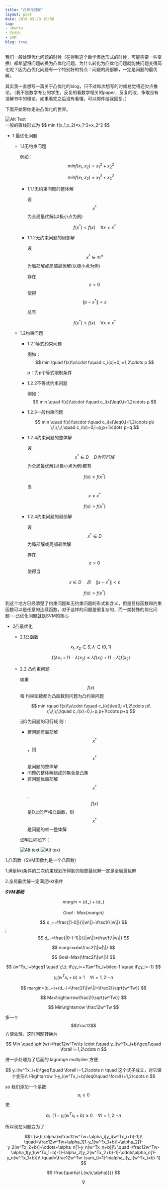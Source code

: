 ```yaml
---
title: "凸优化理论"
layout: post
date: 2016-03-20 10:50
tag:
- ubuntu
- 凸优化
- SVM
blog: true
---
```

<script type="text/javascript" src="http://cdn.mathjax.org/mathjax/latest/MathJax.js?config=default"></script>


我们一般处理优化问题的时候（在得到这个数学表达形式的时候，可能需要一些变换）都希望将问题转换为凸优化问题，为什么转化为凸优化问题就能使问题变得简化呢？因为凸优化问题有一个特别好的特点：问题的局部解，一定是问题的最优解。

其实我一直想写一篇关于凸优化的blog，只不过每次想写的时候总觉得还欠点推论。（我不是数学专业的学生，反复的看数学相关的paper，反复的改，争取没有误解书中的理论。如果看完之后没有看懂，可以邮件给我回复。）

下面开始带你走进凸优化的世界。


<div class="side-by-side">
    <div class="toleft">
        <img class="image" src="../png/凸优化/liner.png" alt="Alt Text">
    </div>
    <div class="toright">
        一般的直线形式为 $$ min f(x_1,x_2)=x_1^2+x_2^2 $$
    </div>
</div>



- 1.最优化问题
  - 1.1无约束问题

    例如：  $$ min f(x_1,x_2)=x_1^2+x_2^2 $$

    $$ min f(x_1,x_2)=x_1^2+x_2^2 $$

    - 1.1.1无约束问题的整体解

      设 $$ x^* $$ 为全局最优解(以极小点为例)

      $$ f(x^*) < f(x)\quad  \forall x\neq x^* $$

    - 1.1.2无约束问题的局部解

      设 $$ x^*\in\Re^n $$ 为局部解或局部最优解(以极小点为例)

      存在 $$ \varepsilon>0 $$ 使得 $$ \|x-x^*\|< \varepsilon $$

      总有

      $$ f(x^*)\leq f(x)\quad  \forall x\neq x^* $$

  - 1.2约束问题
    - 1.2.1等式约束问题

      例如：    $$ min \quad  f(x)\\s\cdot t\quad c_i(x)=0,i=1,2\cdots p $$

      p：为p个等式限制条件

    - 1.2.2不等式约束问题

      例如：    $$ min  \quad f(x)\\s\cdot t\quad c_i(x)\leq0,i=1,2\cdots p $$
    - 1.2.3一般约束问题

      $$ min \quad f(x)\\s\cdot t\quad c_i(x)\leq0,i=1,2\cdots p\\ \;\;\;\;\;\quad c_i(x)=0,i=p,p+1\cdots p+q $$

    - 1.2.4约束问题的整体解

      设 $$ x^*\in D \quad D为可行域 $$ 为全局最优解(以极小点为例)都有

      $$ f(x)\geq f(x^*) $$

      当 $$ x\neq x^* $$

      $$ f(x) > f(x^*) $$

    - 1.2.4约束问题的局部解

      设 $$ x^*\in D $$ 为局部解或局部最优解

      存在 $$ \varepsilon>0 $$ 使得当

      $$ x\in D \quad 且\quad\|x-x^*\|< \varepsilon $$

      $$ f(x) > f(x^*) $$

<p>到这个地方已经清楚了约束问题和无约束问题的形式和含义，但是目标函数和约束函数可以是任意的连续函数，对于这样的问题是很复杂的，而一类特殊的优化问题---凸优化问题就是SVM的核心</p>


- 2凸最优化

  - 2.1凸函数

    $$ x_1,x_2\in S, \lambda \in(0,1) $$

    $$ f(\lambda x_1+(1-\lambda)x_2)\leq \lambda f(x_1)+(1-\lambda)f(x_2) $$


  - 2.2 凸约束问题

    如果 $$ f(x) $$ 和 约束函数都为凸函数则问题为凸约束问题

    $$ min \quad f(x)\\s\cdot t\quad c_i(x)\leq0,i=1,2\cdots p\\ \;\;\;\;\;\quad c_i(x)=0,i=p,p+1\cdots p+q $$

    设D为问题的可行域 则：
    - 若问题有局部解 $$ x^* $$ ，则 $$ x^* $$ 是问题的整体解
    - 问题的整体解组成的集合是凸集
    - 若问题优局部解 $$ x^* $$ , $$ f(x) $$ 是D上的严格凸函数，则 $$ x^* $$ 是问题的唯一整体解

    证明过程如下：

    ![Alt text](../png/svm_1.png)
    ![Alt text](../png/svm_2.png)



















1.凸函数（SVM函数九是一个凸函数）




1.满足kkt条件的二次约束规划所得到的局部最优解一定是全局最优解

2.全局最优解一定满足kkt条件






***SVM基础***

$$ margin=(d_+)+(d_-) $$

$$ Goal:Max\{margin\} $$

$$ d_+=\frac{|1-0|}{\|w\|}=\frac1{\|w\|} $$ \;   $$ d_-=\frac{|0-(-1)|}{\|w\|}=\frac1{\|w\|} $$

$$ margin=d=\frac2{\|w|\|} $$

$$ Goal=Max(\frac2{\|w\|}) $$

$$ {w^Tx_i+b\geq1 \quad \;\;\; if\;y_i=+1\\w^Tx_i+b\leq-1 \quad if\;y_i=-1} $$

$$ y_i(w^Tx_i+b)\geq1\quad \forall i=1,2\cdots n $$

$$ margin=(d_+)+(d_-)=\frac2{\|w\|}=\frac2{\sqrt{w^Tw}} $$

$$ Max\rightarrow\frac2{\sqrt{w^Tw}} $$

$$ Min\rightarrow \frac12w^Tw $$

多一个 $$\frac12$$ 方便处理，这时问题转换为

$$ Min \quad \phi(w)=\frac12w^Tw\\s \cdot t\quad y_i(w^Tx_i+b)\geq1\quad \forall i=1,2\cdots n $$

进一步处理为了后面的 lagrange multiplier 方便


$$ y_i(w^Tx_i+b)\geq1\quad \forall i=1,2\cdots n \quad 这个式子成立，对它做个变形\\ \Rightarrow 1-y_i(w^Tx_i+b)\leq0\quad \forall i=1,2\cdots n $$

so 我们添加一个系数 $$ \alpha_i\geq0 $$ 使

$$ \alpha_i（1-y_i(w^Tx_i+b)\geq0\quad \forall i=1,2\cdots n $$

所以现在问题变为了

$$ L(w,b,\alpha)=\frac12w^Tw+\alpha_i[y_i(w^Tx_i+b)-1]\\
\quad=\frac12w^Tw+\alpha_1[1-y_1(w^Tx_1+b)]+\alpha_2[1-y_2(w^Tx_2+b)]+\cdots+\alpha_n[1-y_n(w^Tx_n+b)]\\
\quad=\frac12w^Tw-\alpha_1[y_1(w^Tx_1+b)-1]-\alpha_2[y_2(w^Tx_2+b)-1]-\cdots\alpha_n[1-y_n(w^Tx_1+b)]\\
\quad=\frac12w^Tw-\sum_{i=1}^n\alpha_i[y_i(w^Tx_i+b)-1] $$



$$ \frac{\partial L(w,b,\alpha)}{} $$









$$ \nabla $$
